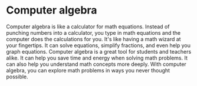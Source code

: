 # Computer algebra

Computer algebra is like a calculator for math equations. Instead of punching numbers into a calculator, you type in math equations and the computer does the calculations for you. It's like having a math wizard at your fingertips. It can solve equations, simplify fractions, and even help you graph equations. Computer algebra is a great tool for students and teachers alike. It can help you save time and energy when solving math problems. It can also help you understand math concepts more deeply. With computer algebra, you can explore math problems in ways you never thought possible.
